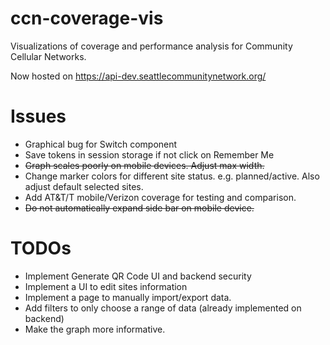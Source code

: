 # ccn-coverage-vis

Visualizations of coverage and performance analysis for Community Cellular Networks.

Now hosted on https://api-dev.seattlecommunitynetwork.org/

# Issues
- Graphical bug for Switch component
- Save tokens in session storage if not click on Remember Me
- <s>Graph scales poorly on mobile devices. Adjust max width.</s>
- Change marker colors for different site status. e.g. planned/active. Also adjust default selected sites. 
- Add AT&T/T mobile/Verizon coverage for testing and comparison. 
- <s>Do not automatically expand side bar on mobile device.</s>

# TODOs
- Implement Generate QR Code UI and backend security
- Implement a UI to edit sites information
- Implement a page to manually import/export data.
- Add filters to only choose a range of data (already implemented on backend)
- Make the graph more informative. 
